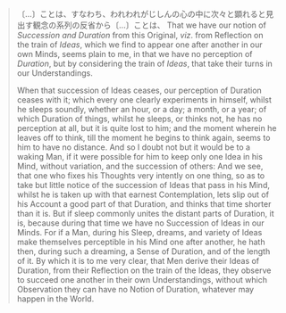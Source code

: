 


> 〔…〕ことは、すなわち、われわれがじしんの心の中に次々と顕れると見出す観念の系列の反省から〔…〕ことは、
> That we have our notion of *Succession and Duration* from this Original, *viz*. from Reflection on the train of *Ideas*, which we find to appear one after another in our own Minds, seems plain to me, in that we have no perception of *Duration*, but by considering the train of *Ideas*, that take their turns in our Understandings. 
> 
> 
> When that succession of Ideas ceases, our perception of Duration ceases with it; which every one clearly experiments in himself, whilst he sleeps soundly, whether an hour, or a day; a month, or a year; of which Duration of things, whilst he sleeps, or thinks not, he has no perception at all, but it is quite lost to him; and the moment wherein he leaves off to think, till the moment he begins to think again, seems to him to have no distance. And so I doubt not but it would be to a waking Man, if it were possible for him to keep only one Idea in his Mind, without variation, and the succession of others: And we see, that one who fixes his Thoughts very intently on one thing, so as to take but little notice of the succession of Ideas that pass in his Mind, whilst he is taken up with that earnest Contemplation, lets slip out of his Account a good part of that Duration, and thinks that time shorter than it is. But if sleep commonly unites the distant parts of Duration, it is, because during that time we have no Succession of Ideas in our Minds. For if a Man, during his Sleep, dreams, and variety of Ideas make themselves perceptible in his Mind one after another, he hath then, during such a dreaming, a Sense of Duration, and of the length of it. By which it is to me very clear, that Men derive their Ideas of Duration, from their Reflection on the train of the Ideas, they observe to succeed one another in their own Understandings, without which Observation they can have no Notion of Duration, whatever may happen in the World.